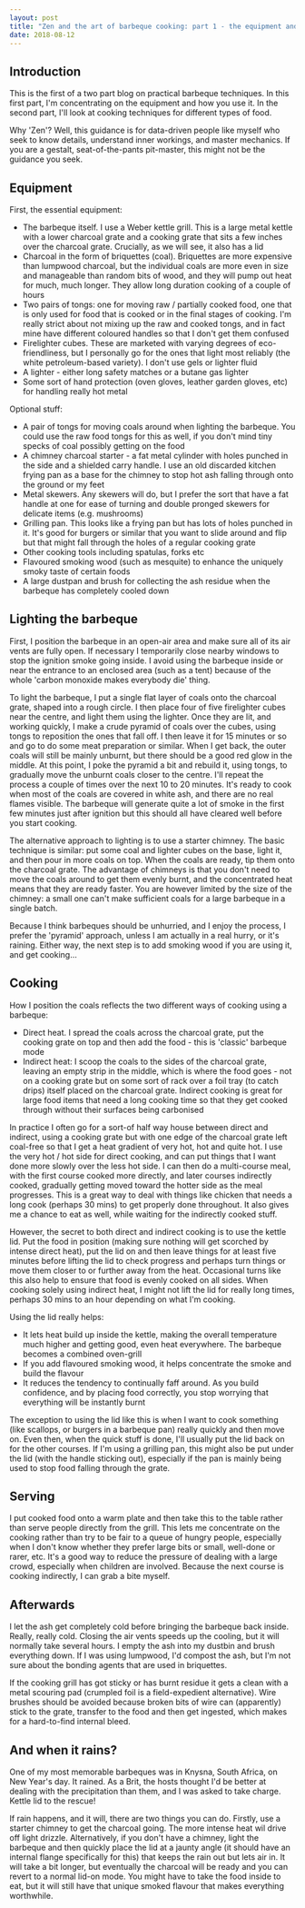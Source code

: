 ```yaml
---
layout: post
title: "Zen and the art of barbeque cooking: part 1 - the equipment and how to use it"
date: 2018-08-12
---
```

## Introduction

This is the first of a two part blog on practical barbeque techniques. In this first part, I'm concentrating on the equipment and how you use it. In the second part, I'll look at cooking techniques for different types of food.

Why 'Zen'? Well, this guidance is for data-driven people like myself who seek to know details, understand inner workings, and master mechanics. If you are a gestalt, seat-of-the-pants pit-master, this might not be the guidance you seek.


## Equipment

First, the essential equipment:

* The barbeque itself. I use a Weber kettle grill. This is a large metal kettle with a lower charcoal grate and a cooking grate that sits a few inches over the charcoal grate. Crucially, as we will see, it also has a lid
* Charcoal in the form of briquettes (coal). Briquettes are more expensive than lumpwood charcoal, but the individual coals are more even in size and manageable than random bits of wood, and they will pump out heat for much, much longer. They allow long duration cooking of a couple of hours
* Two pairs of tongs: one for moving raw / partially cooked food, one that is only used for food that is cooked or in the final stages of cooking. I'm really strict about not mixing up the raw and cooked tongs, and in fact mine have different coloured handles so that I don't get them confused
* Firelighter cubes. These are marketed with varying degrees of eco-friendliness, but I personally go for the ones that light most reliably (the white petroleum-based variety). I don't use gels or lighter fluid
* A lighter - either long safety matches or a butane gas lighter
* Some sort of hand protection (oven gloves, leather garden gloves, etc) for handling really hot metal

Optional stuff:
* A pair of tongs for moving coals around when lighting the barbeque. You could use the raw food tongs for this as well, if you don't mind tiny specks of coal possibly getting on the food
* A chimney charcoal starter - a fat metal cylinder with holes punched in the side and a shielded carry handle. I use an old discarded kitchen frying pan as a base for the chimney to stop hot ash falling through onto the ground or my feet
* Metal skewers. Any skewers will do, but I prefer the sort that have a fat handle at one for ease of turning and double pronged skewers for delicate items (e.g. mushrooms)
* Grilling pan. This looks like a frying pan but has lots of holes punched in it. It's good for burgers or similar that you want to slide around and flip but that might fall through the holes of a regular cooking grate
* Other cooking tools including spatulas, forks etc
* Flavoured smoking wood (such as mesquite) to enhance the uniquely smoky taste of certain foods
* A large dustpan and brush for collecting the ash residue when the barbeque has completely cooled down

## Lighting the barbeque

First, I position the barbeque in an open-air area and make sure all of its air vents are fully open. If necessary I temporarily close nearby windows to stop the ignition smoke going inside. I avoid using the barbeque inside or near the entrance to an enclosed area (such as a tent) because of the whole 'carbon monoxide makes everybody die' thing.

To light the barbeque, I put a single flat layer of coals onto the charcoal grate, shaped into a rough circle. I then place four of five firelighter cubes near the centre, and light them using the lighter. Once they are lit, and working quickly, I make a crude pyramid of coals over the cubes, using tongs to reposition the ones that fall off. I then leave it for 15 minutes or so and go to do some meat preparation or similar. When I get back, the outer coals will still be mainly unburnt, but there should be a good red glow in the middle. At this point, I poke the pyramid a bit and rebuild it, using tongs, to gradually move the unburnt coals closer to the centre. I'll repeat the process a couple of times over the next 10 to 20 minutes. It's ready to cook when most of the coals are covered in white ash, and there are no real flames visible. The barbeque will generate quite a lot of smoke in the first few minutes just after ignition but this should all have cleared well before you start cooking.

The alternative approach to lighting is to use a starter chimney. The basic technique is similar: put some coal and lighter cubes on the base, light it, and then pour in more coals on top. When the coals are ready, tip them onto the charcoal grate. The advantage of chimneys is that you don't need to move the coals around to get them evenly burnt, and the concentrated heat means that they are ready faster. You are however limited by the size of the chimney: a small one can't make sufficient coals for a large barbeque in a single batch.  

Because I think barbeques should be unhurried, and I enjoy the process, I prefer the 'pyramid' approach, unless I am actually in a real hurry, or it's raining. Either way, the next step is to add smoking wood if you are using it, and get cooking...

## Cooking

How I position the coals reflects the two different ways of cooking using a barbeque:
* Direct heat. I spread the coals across the charcoal grate, put the cooking grate on top and then add the food - this is 'classic' barbeque mode
* Indirect heat: I scoop the coals to the sides of the charcoal grate, leaving an empty strip in the middle, which is where the food goes - not on a cooking grate but on some sort of rack over a foil tray (to catch drips) itself placed on the charcoal grate. Indirect cooking is great for large food items that need a long cooking time so that they get cooked through without their surfaces being carbonised

In practice I often go for a sort-of half way house between direct and indirect, using a cooking grate but with one edge of the charcoal grate left coal-free so that I get a heat gradient of very hot, hot and quite hot. I use the very hot / hot side for direct cooking, and can put things that I want done more slowly over the less hot side. I can then do a multi-course meal, with the first course cooked more directly, and later courses indirectly cooked, gradually getting moved toward the hotter side as the meal progresses. This is a great way to deal with things like chicken that needs a long cook (perhaps 30 mins) to get properly done throughout. It also gives me a chance to eat as well, while waiting for the indirectly cooked stuff. 

However, the secret to both direct and indirect cooking is to use the kettle lid. Put the food in position (making sure nothing will get scorched by intense direct heat), put the lid on and then leave things for at least five minutes before lifting the lid to check progress and perhaps turn things or move them closer to or further away from the heat. Occasional turns like this also help to ensure that food is evenly cooked on all sides. When cooking solely using indirect heat, I might not lift the lid for really long times, perhaps 30 mins to an hour depending on what I'm cooking.

Using the lid really helps:
* It lets heat build up inside the kettle, making the overall temperature much higher and getting good, even heat everywhere. The barbeque becomes a combined oven-grill
* If you add flavoured smoking wood, it helps concentrate the smoke and build the flavour
* It reduces the tendency to continually faff around. As you build confidence, and by placing food correctly, you stop worrying that everything will be instantly burnt

The exception to using the lid like this is when I want to cook something (like scallops, or burgers in a barbeque pan) really quickly and then move on. Even then, when the quick stuff is done, I'll usually put the lid back on for the other courses. If I'm using a grilling pan, this might also be put under the lid (with the handle sticking out), especially if the pan is mainly being used to stop food falling through the grate.

## Serving

I put cooked food onto a warm plate and then take this to the table rather than serve people directly from the grill. This lets me concentrate on the cooking rather than try to be fair to a queue of hungry people, especially when I don't know whether they prefer large bits or small, well-done or rarer, etc. It's a good way to reduce the pressure of dealing with a large crowd, especially when children are involved. Because the next course is cooking indirectly, I can grab a bite myself.

## Afterwards

I let the ash get completely cold before bringing the barbeque back inside. Really, really cold. Closing the air vents speeds up the cooling, but it will normally take several hours. I empty the ash into my dustbin and brush everything down. If I was using lumpwood, I'd compost the ash, but I'm not sure about the bonding agents that are used in briquettes.

If the cooking grill has got sticky or has burnt residue it gets a clean with a metal scouring pad (crumpled foil is a field-expedient alternative). Wire brushes should be avoided because broken bits of wire can (apparently) stick to the grate, transfer to the food and then get ingested, which makes for a hard-to-find internal bleed. 

## And when it rains?

One of my most memorable barbeques was in Knysna, South Africa, on New Year's day. It rained. As a Brit, the hosts thought I'd be better at dealing with the precipitation than them, and I was asked to take charge. Kettle lid to the rescue!

If rain happens, and it will, there are two things you can do. Firstly, use a starter chimney to get the charcoal going. The more intense heat wil drive off light drizzle. Alternatively, if you don't have a chimney, light the barbeque and then quickly place the lid at a jaunty angle (it should have an internal flange specifically for this) that keeps the rain out but lets air in. It will take a bit longer, but eventually the charcoal will be ready and you can revert to a normal lid-on mode. You might have to take the food inside to eat, but it will still have that unique smoked flavour that makes everything worthwhile.
